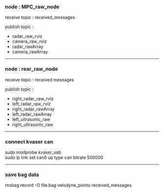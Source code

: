 ### node : MPC_raw_node

receive topic : received_messages

publish topic :  
- radar_raw_rviz
- camera_raw_rviz
- radar_rawArray
- camera_rawArray 
---
### node : rear_raw_node

receive topic : received messages

publish topic :
- right_radar_raw_rviz
- left_radar_raw_rviz
- right_radar_rawArray
- left_radar_rawArray
- left_ultrasonic_raw
- right_ultrasonic_raw
---
### connect kvaser can
sudo modprobe kvaser_usb  
sudo ip link set can0 up type can bitrate 500000

---
### save bag data
rosbag record -O file.bag velodyne_points received_messages